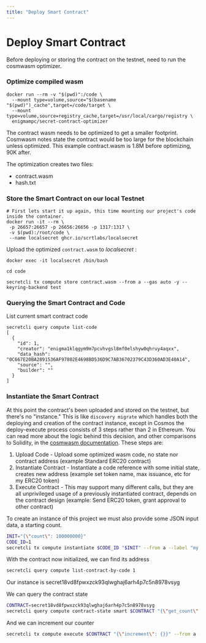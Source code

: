 ```yaml
---
title: "Deploy Smart Contract"
---
```


# Deploy Smart Contract

Before deploying or storing the contract on the testnet, need to run the cosmwasm optimizer.

### Optimize compiled wasm

```
docker run --rm -v "$(pwd)":/code \
  --mount type=volume,source="$(basename "$(pwd)")_cache",target=/code/target \
  --mount type=volume,source=registry_cache,target=/usr/local/cargo/registry \
  enigmampc/secret-contract-optimizer
```

The contract wasm needs to be optimized to get a smaller footprint. Cosmwasm notes state the contract would be too large for the blockchain unless optimized. This example contract.wasm is 1.8M before optimizing, 90K after.

The optimization creates two files:

- contract.wasm
- hash.txt

### Store the Smart Contract on our local Testnet

```
# First lets start it up again, this time mounting our project's code inside the container.
docker run -it --rm \
 -p 26657:26657 -p 26656:26656 -p 1317:1317 \
 -v $(pwd):/root/code \
 --name localsecret ghcr.io/scrtlabs/localsecret
```

Upload the optimized `contract.wasm` to _localsecret_ :

```
docker exec -it localsecret /bin/bash

cd code

secretcli tx compute store contract.wasm --from a --gas auto -y --keyring-backend test
```

### Querying the Smart Contract and Code

List current smart contract code

```
secretcli query compute list-code
[
  {
    "id": 1,
    "creator": "enigma1klqgym9m7pcvhvgsl8mf0elshyw0qhruy4aqxx",
    "data_hash": "0C667E20BA2891536AF97802E4698BD536D9C7AB36702379C43D360AD3E40A14",
    "source": "",
    "builder": ""
  }
]
```

### Instantiate the Smart Contract

At this point the contract's been uploaded and stored on the testnet, but there's no "instance."
This is like `discovery migrate` which handles both the deploying and creation of the contract instance, except in Cosmos the deploy-execute process consists of 3 steps rather than 2 in Ethereum. You can read more about the logic behind this decision, and other comparisons to Solidity, in the [cosmwasm documentation](https://www.cosmwasm.com/docs/getting-started/smart-contracts). These steps are:

1. Upload Code - Upload some optimized wasm code, no state nor contract address (example Standard ERC20 contract)
2. Instantiate Contract - Instantiate a code reference with some initial state, creates new address (example set token name, max issuance, etc for my ERC20 token)
3. Execute Contract - This may support many different calls, but they are all unprivileged usage of a previously instantiated contract, depends on the contract design (example: Send ERC20 token, grant approval to other contract)

To create an instance of this project we must also provide some JSON input data, a starting count.

```bash
INIT="{\"count\": 100000000}"
CODE_ID=1
secretcli tx compute instantiate $CODE_ID "$INIT" --from a --label "my counter" -y --keyring-backend test
```

With the contract now initialized, we can find its address

```bash
secretcli query compute list-contract-by-code 1
```

Our instance is secret18vd8fpwxzck93qlwghaj6arh4p7c5n8978vsyg

We can query the contract state

```bash
CONTRACT=secret18vd8fpwxzck93qlwghaj6arh4p7c5n8978vsyg
secretcli query compute contract-state smart $CONTRACT "{\"get_count\": {}}"
```

And we can increment our counter

```bash
secretcli tx compute execute $CONTRACT "{\"increment\": {}}" --from a --keyring-backend test
```
